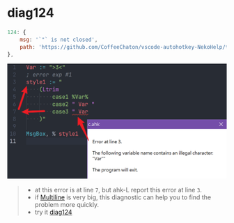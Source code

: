 # diag124

```js
124: {
    msg: '`"` is not closed',
    path: 'https://github.com/CoffeeChaton/vscode-autohotkey-NekoHelp/tree/main/note#diag124',
},
```

![diag124](./img/diag124.png)

> - at this error is at line `7`, but ahk-L report this error at line `3`.
> - if [Multiline](https://www.autohotkey.com/docs/v1/Scripts.htm#continuation-section) is very big, this diagnostic can help you to find the problem more quickly.
> - try it [diag124](./ahk/diag124.ahk)
